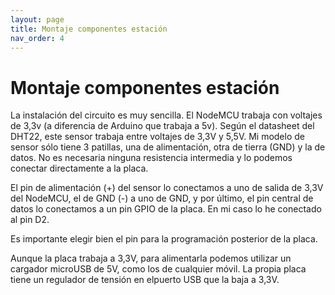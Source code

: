 ```yaml
---
layout: page
title: Montaje componentes estación
nav_order: 4
---
```


# Montaje componentes estación
 

La instalación del circuito es muy sencilla. El NodeMCU trabaja con voltajes de 3,3v (a diferencia de Arduino que trabaja a 5v). Según el datasheet del DHT22, este sensor trabaja entre voltajes de 3,3V y 5,5V. Mi modelo de sensor sólo tiene 3 patillas, una de alimentación, otra de tierra (GND) y la de datos. No es necesaria ninguna resistencia intermedia y lo podemos conectar directamente a la placa.

El pin de alimentación (+) del sensor lo conectamos a uno de salida de 3,3V del NodeMCU, el de GND (-) a uno de GND, y por último, el pin central de datos lo conectamos a un pin GPIO de la placa. En mi caso lo he conectado al pin D2.

Es importante elegir bien el pin para la programación posterior de la placa.

 

Aunque la placa trabaja a 3,3V, para alimentarla podemos utilizar un cargador microUSB de 5V, como los de cualquier móvil. La propia placa tiene un regulador de tensión en elpuerto USB que la baja a 3,3V.

